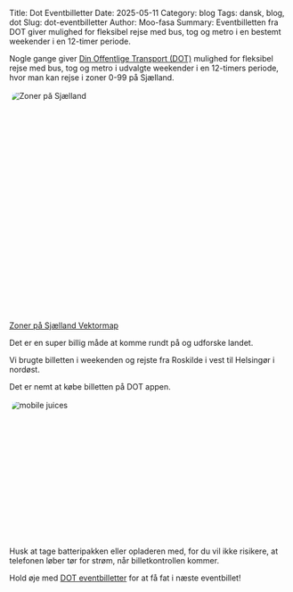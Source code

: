 Title: Dot Eventbilletter
Date: 2025-05-11
Category: blog
Tags: dansk, blog, dot
Slug: dot-eventbilletter
Author: Moo-fasa
Summary: Eventbilletten fra DOT giver mulighed for fleksibel rejse med bus, tog og metro i en bestemt weekender i en 12-timer periode.

Nogle gange giver <a href="https://dinoffentligetransport.dk/" target="_blank">Din Offentlige Transport (DOT)</a> mulighed for fleksibel rejse med bus, tog og metro i udvalgte weekender i en 12-timers periode, hvor man kan rejse i zoner 0-99 på Sjælland.

<img src="https://dinoffentligetransport.dk/media/lxfj4bpk/dot-zonekort-2021_web.jpg" style="display: block; clip-path: inset(5px); width:400px; object-fit:cover; object-position:center;" alt="Zoner på Sjælland" />

<a href="https://ringzoner.dinoffentligetransport.dk/" target="_blank">Zoner på Sjælland Vektormap</a>

Det er en super billig måde at komme rundt på og udforske landet. 

Vi brugte billetten i weekenden og rejste fra Roskilde i vest til Helsingør i nordøst. 

Det er nemt at købe billetten på DOT appen. 

<img src="https://i.imgur.com/TwhMllz.jpeg" alt="mobile juices" style="display: block; clip-path: inset(5px); width:250px;  object-fit:cover; object-position:center;" />

Husk at tage batteripakken eller opladeren med, for du vil ikke risikere, at telefonen løber tør for strøm, når billetkontrollen kommer.

Hold øje med <a href="https://dinoffentligetransport.dk/find-billetter/dagsbilletter/eventbillet" target="_blank">DOT eventbilletter</a> for at få fat i næste eventbillet!
